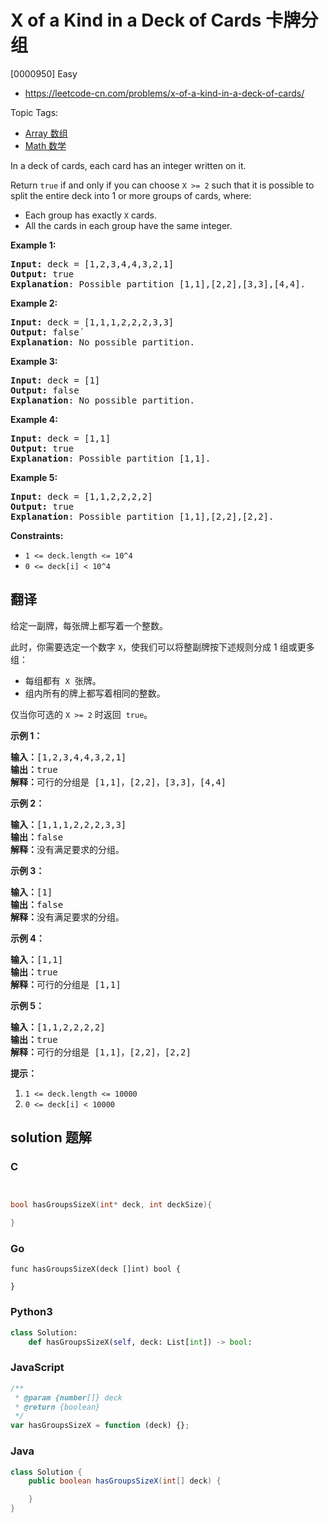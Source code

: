 # X of a Kind in a Deck of Cards 卡牌分组

[0000950] Easy

- https://leetcode-cn.com/problems/x-of-a-kind-in-a-deck-of-cards/

Topic Tags:

- [Array 数组](https://leetcode-cn.com/tag/array/)
- [Math 数学](https://leetcode-cn.com/tag/math/)

In a deck of cards, each card has an integer written on it.

Return `true` if and only if you can choose `X >= 2` such that it is possible to split the entire deck into 1 or more groups of cards, where:

- Each group has exactly `X` cards.
- All the cards in each group have the same integer.

**Example 1:**

<pre><strong>Input:</strong> deck = [1,2,3,4,4,3,2,1]
<strong>Output:</strong> true
<strong>Explanation</strong>: Possible partition [1,1],[2,2],[3,3],[4,4].
</pre>

**Example 2:**

<pre><strong>Input:</strong> deck = [1,1,1,2,2,2,3,3]
<strong>Output:</strong> false´
<strong>Explanation</strong>: No possible partition.
</pre>

**Example 3:**

<pre><strong>Input:</strong> deck = [1]
<strong>Output:</strong> false
<strong>Explanation</strong>: No possible partition.
</pre>

**Example 4:**

<pre><strong>Input:</strong> deck = [1,1]
<strong>Output:</strong> true
<strong>Explanation</strong>: Possible partition [1,1].
</pre>

**Example 5:**

<pre><strong>Input:</strong> deck = [1,1,2,2,2,2]
<strong>Output:</strong> true
<strong>Explanation</strong>: Possible partition [1,1],[2,2],[2,2].
</pre>

**Constraints:**

- `1 <= deck.length <= 10^4`
- `0 <= deck[i] < 10^4`

## 翻译

给定一副牌，每张牌上都写着一个整数。

此时，你需要选定一个数字 `X`，使我们可以将整副牌按下述规则分成 1 组或更多组：

- 每组都有  `X`  张牌。
- 组内所有的牌上都写着相同的整数。

仅当你可选的 `X >= 2` 时返回  `true`。

**示例 1：**

<pre><strong>输入：</strong>[1,2,3,4,4,3,2,1]
<strong>输出：</strong>true
<strong>解释：</strong>可行的分组是 [1,1]，[2,2]，[3,3]，[4,4]
</pre>

**示例 2：**

<pre><strong>输入：</strong>[1,1,1,2,2,2,3,3]
<strong>输出：</strong>false
<strong>解释：</strong>没有满足要求的分组。
</pre>

**示例 3：**

<pre><strong>输入：</strong>[1]
<strong>输出：</strong>false
<strong>解释：</strong>没有满足要求的分组。
</pre>

**示例 4：**

<pre><strong>输入：</strong>[1,1]
<strong>输出：</strong>true
<strong>解释：</strong>可行的分组是 [1,1]
</pre>

**示例 5：**

<pre><strong>输入：</strong>[1,1,2,2,2,2]
<strong>输出：</strong>true
<strong>解释：</strong>可行的分组是 [1,1]，[2,2]，[2,2]
</pre>

**提示：**

1.  `1 <= deck.length <= 10000`
2.  `0 <= deck[i] < 10000`

## solution 题解

### C

```c


bool hasGroupsSizeX(int* deck, int deckSize){

}
```

### Go

```golang
func hasGroupsSizeX(deck []int) bool {

}
```

### Python3

```python
class Solution:
    def hasGroupsSizeX(self, deck: List[int]) -> bool:
```

### JavaScript

```javascript
/**
 * @param {number[]} deck
 * @return {boolean}
 */
var hasGroupsSizeX = function (deck) {};
```

### Java

```java
class Solution {
    public boolean hasGroupsSizeX(int[] deck) {

    }
}
```

